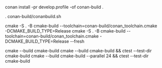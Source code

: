 

conan install -pr develop.profile -of conan-build .

. conan-build/conanbuild.sh 

cmake -S . -B cmake-build  --toolchain=conan-build/conan_toolchain.cmake -DCMAKE_BUILD_TYPE=Release 
cmake -S . -B cmake-build  --toolchain=conan-build/conan_toolchain.cmake -DCMAKE_BUILD_TYPE=Release --fresh


cmake --build cmake-build
cmake --build cmake-build && ctest --test-dir cmake-build
cmake --build cmake-build --parallel 24 && ctest --test-dir cmake-build
